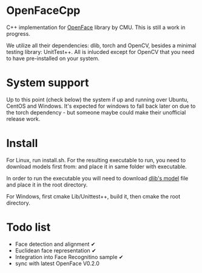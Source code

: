 # OpenFaceCpp
C++ implementation for [OpenFace](https://github.com/cmusatyalab/openface) library by CMU. This is still a work in progress. 

We utilize all their dependencies: dlib, torch and OpenCV, besides a minimal testing library: UnitTest++. All is inlucded except for OpenCV that you need to have pre-installed on your system. 

# System support
Up to this point (check below) the system if up and running over Ubuntu, CentOS and Windows. It's expected for windows to fall back later on due to the torch dependency - but someone maybe could make their unofficial release work. 

# Install
For Linux, run install.sh. For the resulting executable to run, you need to download models first from: and place it in same folder with executable. 

In order to run the executable you will need to download [dlib's model](http://sourceforge.net/projects/dclib/files/dlib/v18.10/shape_predictor_68_face_landmarks.dat.bz2) file and place it in the root directory. 

For Windows, first cmake Lib/Unittest++, build it, then cmake the root directory. 

# Todo list
- Face detection and alignment ✔
- Euclidean face representation ✔ 
- Integration into Face Recognitino sample ✔
- sync with latest OpenFace V0.2.0
